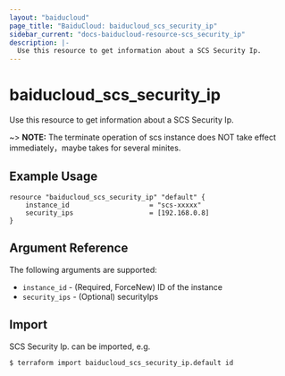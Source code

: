 ```yaml
---
layout: "baiducloud"
page_title: "BaiduCloud: baiducloud_scs_security_ip"
sidebar_current: "docs-baiducloud-resource-scs_security_ip"
description: |-
  Use this resource to get information about a SCS Security Ip.
---
```


# baiducloud_scs_security_ip

Use this resource to get information about a SCS Security Ip.

~> **NOTE:** The terminate operation of scs instance does NOT take effect immediately，maybe takes for several minites.

## Example Usage

```hcl
resource "baiducloud_scs_security_ip" "default" {
    instance_id                    = "scs-xxxxx"
    security_ips                   = [192.168.0.8]
}
```

## Argument Reference

The following arguments are supported:

* `instance_id` - (Required, ForceNew) ID of the instance
* `security_ips` - (Optional) securityIps


## Import

SCS Security Ip. can be imported, e.g.

```hcl
$ terraform import baiducloud_scs_security_ip.default id
```

